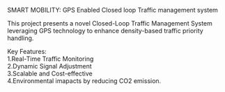 SMART MOBILITY: GPS Enabled Closed loop Traffic management system

This project presents a novel Closed-Loop Traffic Management System leveraging GPS 
technology to enhance density-based traffic priority handling.

 Key Features:    
 1.Real-Time Traffic Monitoring  
 2.Dynamic Signal Adjustment  
 3.Scalable and Cost-effective  
 4.Environmental imapacts by reducing CO2 emission.
